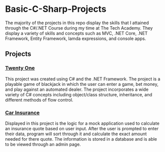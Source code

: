 # Basic-C-Sharp-Projects

The majority of the projects in this repo display the skills that I attained through the C#/.NET Course during my time at The Tech Academy. They display a variety of skills and concepts such as MVC, .NET Core, .NET Framework, Entity Framework, lamda expressions, and console apps.

## Projects
### [Twenty One](https://github.com/jbikeler/Basic-C-Sharp-Projects/tree/main/TwentyOne)
This project was created using C# and the .NET Framework. The project is a playable game of blackjack in which the user can enter a game, bet money, and play against an automated dealer. The project incorporates a wide variety of C# concepts including object/class structure, inheritance, and different methods of flow control.

### [Car Insurance](https://github.com/jbikeler/Basic-C-Sharp-Projects/tree/main/CarInsurance_2)
Displayed in this project is the logic for a mock application used to calculate an insurance quote based on user input. After the user is prompted to enter their data, program will sort through it and calculate the exact amount needed for there quote. The information is stored in a database and is able to be viewed through an admin page.  
